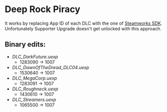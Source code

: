 # Deep Rock Piracy

It works by replacing App ID of each DLC with the one of [Steamworks SDK].
Unfortunately Supporter Upgrade doesn't get unlocked with this approach.

## **Binary edits**:
- *DLC_DarkFuture.uexp*
  - 1283090 -> 1007
- *DLC_DawnOfTheDread_DLC04.uexp*
  - 1530640 -> 1007
- *DLC_MegaCorp.uexp*
  - 1283091 -> 1007
- *DLC_Roughneck.uexp*
  - 1430610 -> 1007
- *DLC_Streamers.uexp*
  - 1065500 -> 1007

[Steamworks SDK]: https://steamdb.info/app/1007